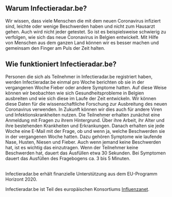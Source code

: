 ## Warum Infectieradar.be?
Wir wissen, dass viele Menschen die mit dem neuen Coronavirus infiziert sind, leichte oder wenige Beschwerden haben und nicht zum Hausarzt gehen. Auch wird nicht jeder getestet. So ist es beispielsweise schwierig zu verfolgen, wie sich das neue Coronavirus in Belgien entwickelt. Mit Hilfe von Menschen aus dem ganzen Land können wir es besser machen und gemeinsam den Finger am Puls der Zeit halten.

## Wie funktioniert Infectieradar.be?
Personen die sich als Teilnehmer in Infectieradar.be registriert haben, werden Infectieradar.be einmal pro Woche berichten ob sie in der vergangenen Woche Fieber oder andere Symptome hatten. Auf diese Weise können wir beobachten wie sich Gesundheitsprobleme in Belgien ausbreiten und wie sich diese im Laufe der Zeit entwickeln. Wir können diese Daten für die wissenschaftliche Forschung zur Ausbreitung des neuen Coronavirus verwenden. In Zukunft können wir dies auch für andere Viren und Infektionskrankheiten nutzen.
Die Teilnehmer erhalten zunächst eine Anmeldung mit Fragen zu ihrem Hintergrund. Über ihre Arbeit, ihr Alter und ihre bestehenden Krankheiten und Erkrankungen. Danach erhalten sie jede Woche eine E-Mail mit der Frage, ob und wenn ja, welche Beschwerden sie in der vergangenen Woche hatten. Dazu gehören Symptome wie laufende Nase, Husten, Niesen und Fieber. Auch wenn jemand keine Beschwerden hat, ist es wichtig das einzutragen. Wenn der Teilnehmer keine Beschwerden hat, dauert das Ausfüllen etwa 30 Sekunden. Bei Symptomen dauert das Ausfüllen des Fragebogens ca. 3 bis 5 Minuten.

</br>
Infectieradar.be erhält finanzielle Unterstützung aus dem EU-Programm Horizont 2020.

Infectieradar.be ist Teil des europäischen Konsortiums [Influenzanet](https://influenzanet.info/home).
